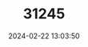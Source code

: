 ---
title: "31245"
category: "Thuja koraiensis"
draft: false
date: 2024-02-22 13:03:50
languages:
  Chinese: ["Chaoxian Yabai"]
  Japanese: ["Nioi-Nezuko"]
  Korean: ["Nun-chuk-paek"]
  English: ["Korean Arbor-vitae"]
---